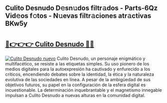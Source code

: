 ## Culito Desnudo D𝚎sn𝚞dos filtr𝚊dos - Parts-6Qz Vid𝚎os f𝚘tos - N𝚞evas filtr𝚊ciones atr𝚊ctivas BKw5y

# <h2><a href="http://mb5k5y4.tromn.icu/?c=Culito+Desnudo">🔗👉👉👉 Culito Desnudo 🔗🔗</a></h2>

[![Culito Desnudo nuevo](https://i.imgur.com/pEAQMta.gif)](http://mb5k5y4.tromn.icu/?c=Culito+Desnudo)
Culito Desnudo, un personaje enigmático y multifacético, se resiste a las etiquetas simples. Su uso pionero de los medios digitales para la autoexpresión ha cautivado y enfurecido a los críticos, encendiendo debates sobre la identidad, la ética y la naturaleza evolutiva de las sociedades en línea. A pesar de la ambigüedad de sus objetivos futuros, su papel en la configuración de la esfera digital es incuestionable. La determinación inquebrantable y el magnetismo innegable impulsan a Culito Desnudo a nuevas alturas en la comunidad digital.
